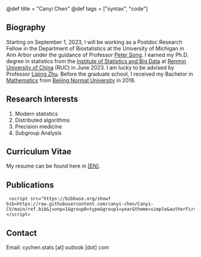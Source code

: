 @def title = "Canyi Chen"
@def tags = ["syntax", "code"]






## Biography

Starting on September 1, 2023, I will be working as a Postdoc Research Fellow in the Department of Biostatistics at the University of Michigan in Ann Arbor under the guidance of Professor [Peter Song](https://sph.umich.edu/faculty-profiles/song-peter.html). I earned my Ph.D. degree in statistics from the [Institute of Statistics and Big Data](http://isbd.ruc.edu.cn/English/) at [Renmin University of China](https://www.ruc.edu.cn/en) (RUC) in June 2023. I am lucky to be advised by Professor [Liping Zhu](https://scholar.google.com/citations?user=IRVKAnAAAAAJ&hl=en).  Before the graduate school, I received my Bachelor in [Mathematics](http://math.bnu.edu.cn/) from [Beijing Normal  University](https://english.bnu.edu.cn/) in 2018. 

<!--
I also serve as an anonymous referee for *Statistica Sinica*.
-->

## Research Interests

1. Modern statistics
2. Distributed algorithms
3. Precision medicine
4. Subgroup Analysis

## Curriculum Vitae

My resume can be found here in [[EN]](https://canyi-chen.github.io/Canyi-CV/main.pdf).






<!--

## Contact

chency1997 [at] ruc [dot] edu [dot] cn
-->

## Publications

~~~
 <script src="https://bibbase.org/show?bib=https://raw.githubusercontent.com/canyi-chen/Canyi-CV/main/ref.bib&jsonp=1&group0=type&group1=year&theme=simple&authorFirst=1&fullnames=0&commas=,&showSearch=1&nocache=0"></script> 
~~~

<!--
## Honors and Awards

- National Scholarship of China. Renmin University of China. 2022
- Jingdong Special Scholarship (Recommendation). Renmin University of China. 2022
- University Graduate First Class Scholarship. Renmin University of China. 2019 - 2022
- [National Second Prize in National Undergraduate Mathematical Modeling Contest](http://www.mcm.edu.cn/).  Beijing Normal University. 2016
- National Inspirational Scholarship.  Beijing Normal University. 2015 - 2017
-->






## Contact


<!--
Institute of Statistics and Big Data

Renmin University of China
-->

Email: cychen.stats [at] outlook [dot] com